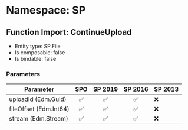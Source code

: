 # Namespace: SP

## Function Import: ContinueUpload

- Entity type: SP.File
- Is composable: false
- Is bindable: false

### Parameters

Parameter | SPO | SP 2019 | SP 2016 | SP 2013
----------|:---:|:-------:|:-------:|:-------
uploadId (Edm.Guid) | ✅ | ✅ | ✅ | ❌
fileOffset (Edm.Int64) | ✅ | ✅ | ✅ | ❌
stream (Edm.Stream) | ✅ | ✅ | ✅ | ❌
